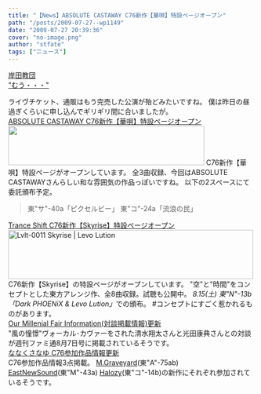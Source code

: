 ```yaml
---
title: "【News】ABSOLUTE CASTAWAY C76新作【華唄】特設ページオープン"
path: "/posts/2009-07-27--wp1149"
date: "2009-07-27 20:39:36"
cover: "no-image.png"
author: "stfate"
tags: ["ニュース"]
---
```


<style type="text/css">
<!--
p {white-space: pre-wrap};
-->
</style>

<a class="topics" href="http://k-kyoudan.s61.xrea.com/" target="_blank">岸田教団 "むう・・・"</a>
<div class="news">ライヴチケット、通販はもう完売した公演が殆どみたいですね。
僕は昨日の昼過ぎくらいに申し込んでギリギリ間に合いましたが。</div>
<a class="topics" href="http://shule-aroon.sakura.ne.jp/hanauta/" target="_blank">ABSOLUTE CASTAWAY C76新作【華唄】特設ページオープン</a>
<div class="news"><a href=http://shule-aroon.sakura.ne.jp/hanauta/ target="_blank"><img src="http://shule-aroon.sakura.ne.jp/hanauta/images/banner_b.jpg" border=0 width=400 height=80></a>
C76新作【華唄】特設ページがオープンしています。
全3曲収録、今回はABSOLUTE CASTAWAYさんらしい和な雰囲気の作品っぽいですね。
以下の2スペースにて委託頒布予定。
<blockquote>東"サ"-40a「ピクセルビー」
東"コ"-24a「流浪の民」</blockquote></div>
<a class="topics" href="http://www.levolution.info/skyrise/" target="_blank">Trance Shift C76新作【Skyrise】特設ページオープン</a>
<div class="news"><a href="http://www.levolution.info/skyrise/" target="_blank"><img src="http://www.levolution.info/skyrise/img/skyrise_web_500.jpg" alt="Lvlt-0011 Skyrise | Levo Lution" width="500" height="100" border="0" /></a>
C76新作【Skyrise】の特設ページがオープンしています。
"空"と"時間"をコンセプトとした東方アレンジ作、全8曲収録。試聴も公開中。
<em>8.15(土) 東"N"-13b 「Dark PHOENiX & Levo Lution」</em>での頒布。
#コンセプトにすごく惹かれるものがあります。</div>
<a class="topics" href="http://www.procyon-studio.com/" target="_blank">Our Millenial Fair Information(対談掲載情報)更新</a>
<div class="news">"風の憧憬"ヴォーカル･カヴァーをされた清水翔太さんと光田康典さんとの対談が週刊ファミ通8月7日号に掲載されているそうです。</div>
<a class="topics" href="http://7kusa-nayu.net/" target="_blank">ななくさなゆ C76参加作品情報更新</a>
<div class="news">C76参加作品情報3点掲載。
<a href="http://www.codeztslabel.com/mb/" target="_blank">M.Graveyard</a>(東"A"-75ab) <a href="http://e-ns.net/" target="_blank">EastNewSound</a>(東"M"-43a) <a href="http://www.halozy.com/" target="_blank">Halozy</a>(東"コ"-14b)の新作にそれぞれ参加されているそうです。</div>
